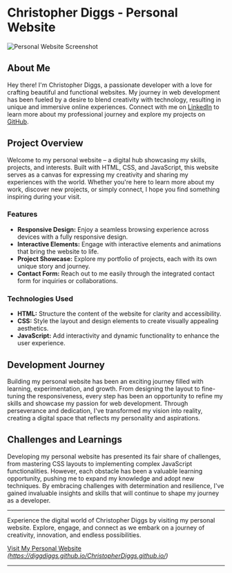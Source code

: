 # Christopher Diggs - Personal Website

![Personal Website Screenshot](screenshot.png)

## About Me
Hey there! I'm Christopher Diggs, a passionate developer with a love for crafting beautiful and functional websites. My journey in web development has been fueled by a desire to blend creativity with technology, resulting in unique and immersive online experiences. Connect with me on [LinkedIn](www.linkedin.com/in/christopher-a-diggs) to learn more about my professional journey and explore my projects on [GitHub](https://github.com/DiggDiggs).

## Project Overview
Welcome to my personal website – a digital hub showcasing my skills, projects, and interests. Built with HTML, CSS, and JavaScript, this website serves as a canvas for expressing my creativity and sharing my experiences with the world. Whether you're here to learn more about my work, discover new projects, or simply connect, I hope you find something inspiring during your visit.

### Features
- **Responsive Design:** Enjoy a seamless browsing experience across devices with a fully responsive design.
- **Interactive Elements:** Engage with interactive elements and animations that bring the website to life.
- **Project Showcase:** Explore my portfolio of projects, each with its own unique story and journey.
- **Contact Form:** Reach out to me easily through the integrated contact form for inquiries or collaborations.

### Technologies Used
- **HTML:** Structure the content of the website for clarity and accessibility.
- **CSS:** Style the layout and design elements to create visually appealing aesthetics.
- **JavaScript:** Add interactivity and dynamic functionality to enhance the user experience.

## Development Journey
Building my personal website has been an exciting journey filled with learning, experimentation, and growth. From designing the layout to fine-tuning the responsiveness, every step has been an opportunity to refine my skills and showcase my passion for web development. Through perseverance and dedication, I've transformed my vision into reality, creating a digital space that reflects my personality and aspirations.

## Challenges and Learnings
Developing my personal website has presented its fair share of challenges, from mastering CSS layouts to implementing complex JavaScript functionalities. However, each obstacle has been a valuable learning opportunity, pushing me to expand my knowledge and adopt new techniques. By embracing challenges with determination and resilience, I've gained invaluable insights and skills that will continue to shape my journey as a developer.

---

Experience the digital world of Christopher Diggs by visiting my personal website. Explore, engage, and connect as we embark on a journey of creativity, innovation, and endless possibilities.

[Visit My Personal Website](#) _(https://diggdiggs.github.io/ChristopherDiggs.github.io/)_

---
